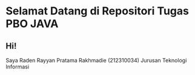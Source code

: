 # Selamat Datang di Repositori Tugas PBO JAVA

## Hi!

Saya Raden Rayyan Pratama Rakhmadie (212310034)
Jurusan Teknologi Informasi
